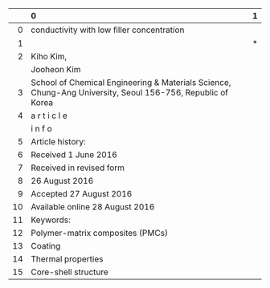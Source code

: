 |    | 0                                                                                                          | 1   |
|---:|:-----------------------------------------------------------------------------------------------------------|:----|
|  0 | conductivity with low ﬁller concentration                                                                  |     |
|  1 |                                                                                                            | *   |
|  2 | Kiho Kim,                                                                                                  |     |
|    | Jooheon Kim                                                                                                |     |
|  3 | School of Chemical Engineering & Materials Science, Chung-Ang University, Seoul 156-756, Republic of Korea |     |
|  4 | a r t i c l e                                                                                              |     |
|    | i n f o                                                                                                    |     |
|  5 | Article history:                                                                                           |     |
|  6 | Received 1 June 2016                                                                                       |     |
|  7 | Received in revised form                                                                                   |     |
|  8 | 26 August 2016                                                                                             |     |
|  9 | Accepted 27 August 2016                                                                                    |     |
| 10 | Available online 28 August 2016                                                                            |     |
| 11 | Keywords:                                                                                                  |     |
| 12 | Polymer-matrix composites (PMCs)                                                                           |     |
| 13 | Coating                                                                                                    |     |
| 14 | Thermal properties                                                                                         |     |
| 15 | Core-shell structure                                                                                       |     |
